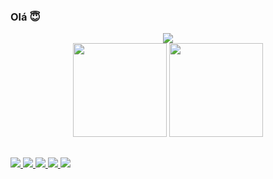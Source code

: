 ### Olá 😇

<div align="center">
  <a href="https://skillicons.dev">
    <img src="https://skillicons.dev/icons?i=java,js,html,css,git" />
  </a>
</div>
<div align="center">
  <img height="150cm" src="https://github-readme-stats.vercel.app/api?username=KyyKelvin&show_icons=true&hide=contribs,prs&cache_seconds=86400&theme=midnight-purple">
  <img height="150cm" src="https://github-readme-stats.vercel.app/api/top-langs/?username=KyyKelvin&repo=github-readme-stats&cache_seconds=86400&theme=midnight-purple">
</div>

## 
<div>
  <a href="mailto:kelvin.augusto@alunos.ifsuldeminas.edu.br" target="_blank">
    <img src="https://img.shields.io/badge/Gmail-D14836?style=for-the-badge&logo=gmail&logoColor=white" target="_blank">
  </a>
  <a href="https://www.instagram.com/kelvin_kyy/" target="_blank">
    <img src="https://img.shields.io/badge/Instagram-E4405F?style=for-the-badge&logo=instagram&logoColor=white" target="_blank">
  </a>
  <a href="#" target="_blank">
    <img src="https://img.shields.io/badge/LinkedIn-0077B5?style=for-the-badge&logo=linkedin&logoColor=white" target="_blank">
  </a>
  <a href="https://open.spotify.com/user/qjawj84kfti7rol4hfq1p9mzf?si=82cf91d50583460d" target="_blank">
    <img src="https://img.shields.io/badge/Spotify-1ED760?&style=for-the-badge&logo=spotify&logoColor=white" target="_blank">
  </a>
  <a href="https://discord.com/channels/@me" target="_blank">
    <img src="https://img.shields.io/badge/Discord-7289DA?style=for-the-badge&logo=discord&logoColor=white" target="_blank">
  </a>
</div>

